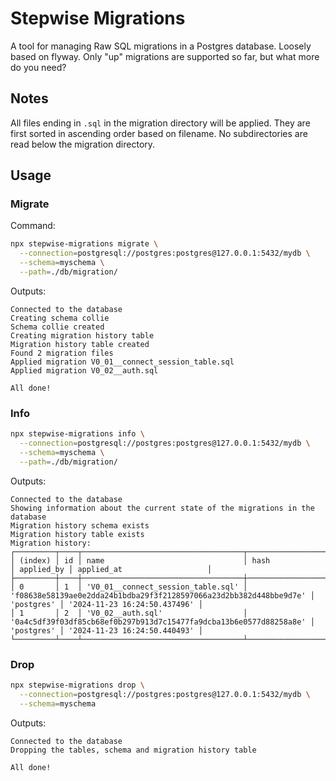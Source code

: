 # Stepwise Migrations

A tool for managing Raw SQL migrations in a Postgres database.
Loosely based on flyway.
Only "up" migrations are supported so far, but what more do you need?

## Notes

All files ending in `.sql` in the migration directory will be applied.
They are first sorted in ascending order based on filename.
No subdirectories are read below the migration directory.

## Usage

### Migrate

Command:

```bash
npx stepwise-migrations migrate \
  --connection=postgresql://postgres:postgres@127.0.0.1:5432/mydb \
  --schema=myschema \
  --path=./db/migration/
```

Outputs:

```
Connected to the database
Creating schema collie
Schema collie created
Creating migration history table
Migration history table created
Found 2 migration files
Applied migration V0_01__connect_session_table.sql
Applied migration V0_02__auth.sql

All done!
```

### Info

```bash
npx stepwise-migrations info \
  --connection=postgresql://postgres:postgres@127.0.0.1:5432/mydb \
  --schema=myschema \
  --path=./db/migration/
```

Outputs:

```
Connected to the database
Showing information about the current state of the migrations in the database
Migration history schema exists
Migration history table exists
Migration history:
┌─────────┬────┬────────────────────────────────────┬────────────────────────────────────────────────────────────────────┬────────────┬──────────────────────────────┐
│ (index) │ id │ name                               │ hash                                                               │ applied_by │ applied_at                   │
├─────────┼────┼────────────────────────────────────┼────────────────────────────────────────────────────────────────────┼────────────┼──────────────────────────────┤
│ 0       │ 1  │ 'V0_01__connect_session_table.sql' │ 'f08638e58139ae0e2dda24b1bdba29f3f2128597066a23d2bb382d448bbe9d7e' │ 'postgres' │ '2024-11-23 16:24:50.437496' │
│ 1       │ 2  │ 'V0_02__auth.sql'                  │ '0a4c5df39f03df85cb68ef0b297b913d7c15477fa9dcba13b6e0577d88258a8e' │ 'postgres' │ '2024-11-23 16:24:50.440493' │
└─────────┴────┴────────────────────────────────────┴────────────────────────────────────────────────────────────────────┴────────────┴──────────────────────────────┘
```

### Drop

```bash
npx stepwise-migrations drop \
  --connection=postgresql://postgres:postgres@127.0.0.1:5432/mydb \
  --schema=myschema
```

Outputs:

```
Connected to the database
Dropping the tables, schema and migration history table

All done!
```
